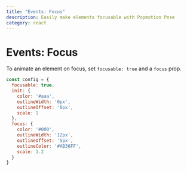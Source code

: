 ```yaml
---
title: "Events: Focus"
description: Easily make elements focusable with Popmotion Pose
category: react
---
```


# Events: Focus

To animate an element on focus, set `focusable: true` and a `focus` prop.

```javascript
const config = {
  focusable: true,
  init: {
    color: '#aaa',
    outlineWidth: '0px',
    outlineOffset: '0px',
    scale: 1
  },
  focus: {
    color: '#000',
    outlineWidth: '12px',
    outlineOffset: '5px',
    outlineColor: '#AB36FF',
    scale: 1.2
  }
}
```

<CodeSandbox id="rlly2kryrn" />
